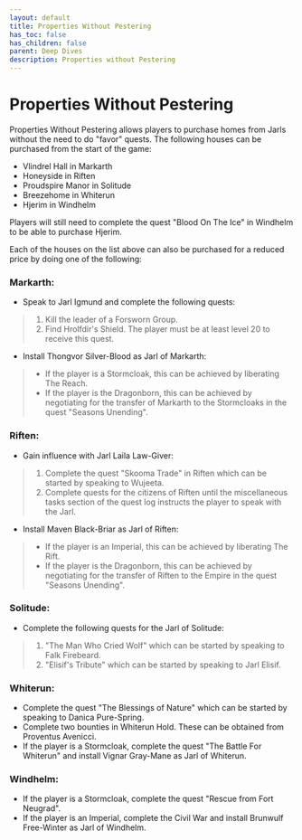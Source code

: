 ```yaml
---
layout: default
title: Properties Without Pestering
has_toc: false
has_children: false
parent: Deep Dives
description: Properties without Pestering
---
```


# Properties Without Pestering

Properties Without Pestering allows players to purchase homes from Jarls without the need to do "favor" quests. The following houses can be purchased from the start of the game:

* Vlindrel Hall in Markarth
* Honeyside in Riften
* Proudspire Manor in Solitude
* Breezehome in Whiterun
* Hjerim in Windhelm

Players will still need to complete the quest "Blood On The Ice" in Windhelm to be able to purchase Hjerim.

Each of the houses on the list above can also be purchased for a reduced price by doing one of the following:

### Markarth:
* Speak to Jarl Igmund and complete the following quests:
> 1. Kill the leader of a Forsworn Group.
> 1. Find Hrolfdir's Shield. The player must be at least level 20 to receive this quest.
* Install Thongvor Silver-Blood as Jarl of Markarth:
> - If the player is a Stormcloak, this can be achieved by liberating The Reach.
> - If the player is the Dragonborn, this can be achieved by negotiating for the transfer of Markarth to the Stormcloaks in the quest "Seasons Unending".

### Riften:
* Gain influence with Jarl Laila Law-Giver:
> 1. Complete the quest "Skooma Trade" in Riften which can be started by speaking to Wujeeta.
> 1. Complete quests for the citizens of Riften until the miscellaneous tasks section of the quest log instructs the player to speak with the Jarl.
* Install Maven Black-Briar as Jarl of Riften:
> - If the player is an Imperial, this can be achieved by liberating The Rift.
> - If the player is the Dragonborn, this can be achieved by negotiating for the transfer of Riften to the Empire in the quest "Seasons Unending".

### Solitude:
* Complete the following quests for the Jarl of Solitude:
> 1. "The Man Who Cried Wolf" which can be started by speaking to Falk Firebeard.
> 1. "Elisif's Tribute" which can be started by speaking to Jarl Elisif.

### Whiterun:
* Complete the quest "The Blessings of Nature" which can be started by speaking to Danica Pure-Spring.
* Complete two bounties in Whiterun Hold. These can be obtained from Proventus Avenicci.
* If the player is a Stormcloak, complete the quest "The Battle For Whiterun" and install Vignar Gray-Mane as Jarl of Whiterun.

### Windhelm:
* If the player is a Stormcloak, complete the quest "Rescue from Fort Neugrad".
* If the player is an Imperial, complete the Civil War and install Brunwulf Free-Winter as Jarl of Windhelm.